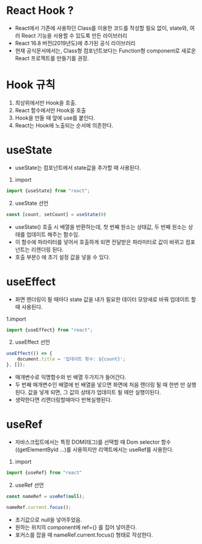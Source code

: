 # React Hook ?

- React에서 기존에 사용하던 Class를 이용한 코드를 작성할 필요 없이, state와, 여러 React 기능을 사용할 수 있도록 만든 라이브러리
- React 16.8 버전(2019년도)에 추가된 공식 라이브러리
- 현재 공식문서에서는, Class형 컴포넌트보다는 Function형 component로 새로운 React 프로젝트를 만들기를 권장.

# Hook 규칙

1. 최상위에서만 Hook을 호출.
2. React 함수에서만 Hook을 호출
3. Hook을 만들 때 앞에 use를 붙인다.
4. React는 Hook에 노출되는 순서에 의존한다.


# useState

- useState는 컴포넌트에서 state값을 추가할 때 사용된다.

1. import
```javascript
import {useState} from "react";
```

2. useState 선언
```javascript
const [count, setCount] = useState(0)
```
- useState() 호출 시 배열을 반환하는데, 첫 번째 원소는 상태값, 두 번째 원소는 상태를 업데이트 해주는 함수임.
- 이 함수에 파라미터를 넣어서 호출하게 되면 전달받은 파라미터로 값이 바뀌고 컴포넌트는 리렌더링 된다.
- 호출 부분() 에 초기 설정 값을 넣을 수 있다. 

# useEffect
- 화면 렌더링이 될 때마다 state 값을 내가 필요한 데이터 모양새로 바꿔 업데이트 할 때 사용된다.

1.import
```javascript
import {useEffect} from "react";
```

2. useEffect 선언
```javascript
useEffect(() => {
    document.title = '업데이트 횟수: ${count}';
}, []);
```
- 매개변수로 익명함수와 빈 배열 두가지가 들어간다.
- 두 번째 매개변수인 배열에 빈 배열을 넣으면 화면에 처음 렌더링 될 때 한번 만 실행된다. 값을 넣게 되면, 그 값의 상태가 업데이트 될 때만 실행이된다.
- 생략한다면 리랜더링할때마다 반복실행된다.

# useRef
- 자바스크립트에서는 특정 DOM(태그)를 선택할 때 Dom selector 함수((getElementById ...)를 사용하지만 리액트에서는 useRef를 사용한다.

1. import
```javascript
import {useRef} from "react"
```

2. useRef 선언
```javascript
const nameRef = useRef(null);

nameRef.current.focus();
```
- 초기값으로 null을 넣어주었음.
- 원하는 위치의 component에 ref={} 를 집어 넣어준다.
- 포커스를 잡을 때 nameRef.current.focus() 형태로 작성한다.
